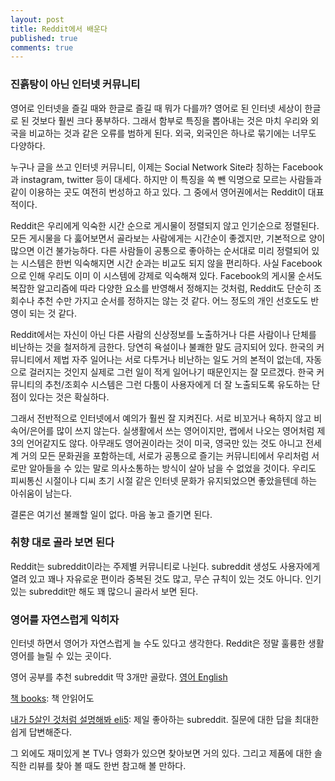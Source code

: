 ```yaml
---
layout: post
title: Reddit에서 배운다
published: true
comments: true
---
```


### 진흙탕이 아닌 인터넷 커뮤니티
  영어로 인터넷을 즐길 때와 한글로 즐길 때 뭐가 다를까?
  영어로 된 인터넷 세상이 한글로 된 것보다 훨씬 크다 풍부하다. 
  그래서 함부로 특징을 뽑아내는 것은 마치 우리와 외국을 비교하는 것과 같은 오류를 범하게 된다. 외국, 외국인은 하나로 묶기에는 너무도 다양하다.
  
  누구나 글을 쓰고 인터넷 커뮤니티, 이제는 Social Network Site라 칭하는 Facebook과 instagram, twitter 등이 대세다. 
  하지만 이 특징을 쏙 뺀 익명으로 모르는 사람들과 같이 이용하는 곳도 여전히 번성하고 하고 있다. 
  그 중에서 영어권에서는 Reddit이 대표적이다.
  
  Reddit은 우리에게 익숙한 시간 순으로 게시물이 정렬되지 않고 인기순으로 정렬된다.
  모든 게시물을 다 훓어보면서 골라보는 사람에게는 시간순이 좋겠지만, 기본적으로 양이 많으면 이건 불가능하다. 
  다른 사람들이 공통으로 좋아하는 순서대로 미리 정렬되어 있는 시스템은 한번 익숙해지면 시간 순과는 비교도 되지 않을 편리하다.
  사실 Facebook으로 인해 우리도 이미 이 시스템에 강제로 익숙해져 있다. 
  Facebook의 게시물 순서도 복잡한 알고리즘에 따라 다양한 요소를 반영해서 정해지는 것처럼, Reddit도 단순히 조회수나 추천 수만 가지고 순서를 정하지는 않는 것 같다.
  어느 정도의 개인 선호도도 반영이 되는 것 같다.
  
  Reddit에서는 자신이 아닌 다른 사람의 신상정보를 노출하거나 다른 사람이나 단체를 비난하는 것을 철저하게 금한다. 
  당연히 욕설이나 불쾌한 말도 금지되어 있다. 
  한국의 커뮤니티에서 제법 자주 일어나는 서로 다투거나 비난하는 일도 거의 본적이 없는데, 자동으로 걸러지는 것인지 실제로 그런 일이 적게 일어나기 때문인지는 잘 모르겠다.
  한국 커뮤니티의 추천/조회수 시스템은 그런 다툼이 사용자에게 더 잘 노출되도록 유도하는 단점이 있다는 것은 확실하다.
  
  그래서 전반적으로 인터넷에서 예의가 훨씬 잘 지켜진다. 서로 비꼬거나 욕하지 않고 비속어/은어를 많이 쓰지 않는다.
  실생활에서 쓰는 영어이지만, 랩에서 나오는 영어처럼 제 3의 언어같지도 않다.
  아무래도 영어권이라는 것이 미국, 영국만 있는 것도 아니고 전세계 거의 모든 문화권을 포함하는데, 서로가 공통으로 즐기는 커뮤니티에서 우리처럼 서로만 알아들을 수 있는 말로 의사소통하는 방식이 살아 남을 수 없었을 것이다.
  우리도 피씨통신 시절이나 디씨 초기 시절 같은 인터넷 문화가 유지되었으면 좋았을텐데 하는 아쉬움이 남는다.
  
  결론은 여기선 불쾌할 일이 없다. 마음 놓고 즐기면 된다. 
  
### 취향 대로 골라 보면 된다
  Reddit는 subreddit이라는 주제별 커뮤니티로 나뉜다. subreddit 생성도 사용자에게 열려 있고 꽤나 자유로운 편이라 중복된 것도 많고, 무슨 규칙이 있는 것도 아니다.
  인기 있는 subreddit만 해도 꽤 많으니 골라서 보면 된다.

### 영어를 자연스럽게 익히자
  인터넷 하면서 영어가 자연스럽게 늘 수도 있다고 생각한다. 
  Reddit은 정말 훌륭한 생활 영어를 늘릴 수 있는 곳이다.
  
  영어 공부를 추천 subreddit 딱 3개만 골랐다.
  [영어 English](https://www.reddit.com/r/english)

  [책 books](https://www.reddit.com/r/books/): 책 안읽어도 
  
  [내가 5살인 것처럼 설명해봐 eli5](https://www.reddit.com/r/explainlikeimfive): 제일 좋아하는 subreddit. 질문에 대한 답을 최대한 쉽게 답변해준다.

  그 외에도 재미있게 본 TV나 영화가 있으면 찾아보면 거의 있다. 
  그리고 제품에 대한 솔직한 리뷰를 찾아 볼 때도 한번 참고해 볼 만하다. 
  
